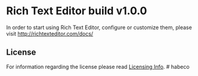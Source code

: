 Rich Text Editor build v1.0.0
======================================

In order to start using Rich Text Editor, configure or customize them, please visit http://richtexteditor.com/docs/

## License

For information regarding the license please read [Licensing Info](http://richtexteditor.com/license.aspx).
#   h a b e c o  
 